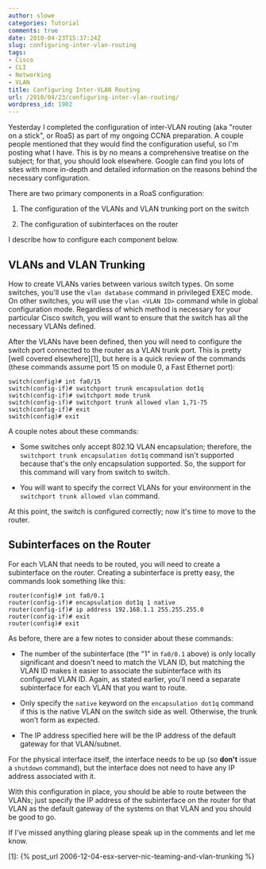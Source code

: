 ```yaml
---
author: slowe
categories: Tutorial
comments: true
date: 2010-04-23T15:37:24Z
slug: configuring-inter-vlan-routing
tags:
- Cisco
- CLI
- Networking
- VLAN
title: Configuring Inter-VLAN Routing
url: /2010/04/23/configuring-inter-vlan-routing/
wordpress_id: 1902
---
```


Yesterday I completed the configuration of inter-VLAN routing (aka "router on a stick", or RoaS) as part of my ongoing CCNA preparation. A couple people mentioned that they would find the configuration useful, so I'm posting what I have. This is by no means a comprehensive treatise on the subject; for that, you should look elsewhere. Google can find you lots of sites with more in-depth and detailed information on the reasons behind the necessary configuration.

There are two primary components in a RoaS configuration:

1. The configuration of the VLANs and VLAN trunking port on the switch

2. The configuration of subinterfaces on the router

I describe how to configure each component below.

## VLANs and VLAN Trunking

How to create VLANs varies between various switch types. On some switches, you'll use the `vlan database` command in privileged EXEC mode. On other switches, you will use the `vlan <VLAN ID>` command while in global configuration mode. Regardless of which method is necessary for your particular Cisco switch, you will want to ensure that the switch has all the necessary VLANs defined.

After the VLANs have been defined, then you will need to configure the switch port connected to the router as a VLAN trunk port. This is pretty [well covered elsewhere][1], but here is a quick review of the commands (these commands assume port 15 on module 0, a Fast Ethernet port):

	switch(config)# int fa0/15  
	switch(config-if)# switchport trunk encapsulation dot1q  
	switch(config-if)# switchport mode trunk  
	switch(config-if)# switchport trunk allowed vlan 1,71-75  
	switch(config-if)# exit  
	switch(config)# exit  

A couple notes about these commands:

* Some switches only accept 802.1Q VLAN encapsulation; therefore, the `switchport trunk encapsulation dot1q` command isn't supported because that's the only encapsulation supported. So, the support for this command will vary from switch to switch.

* You will want to specify the correct VLANs for your environment in the `switchport trunk allowed vlan` command.

At this point, the switch is configured correctly; now it's time to move to the router.

## Subinterfaces on the Router

For each VLAN that needs to be routed, you will need to create a subinterface on the router. Creating a subinterface is pretty easy, the commands look something like this:

	router(config)# int fa0/0.1  
	router(config-if)# encapsulation dot1q 1 native  
	router(config-if)# ip address 192.168.1.1 255.255.255.0  
	router(config-if)# exit  
	router(config)# exit  

As before, there are a few notes to consider about these commands:

* The number of the subinterface (the "1" in `fa0/0.1` above) is only locally significant and doesn't need to match the VLAN ID, but matching the VLAN ID makes it easier to associate the subinterface with its configured VLAN ID. Again, as stated earlier, you'll need a separate subinterface for each VLAN that you want to route.

* Only specify the `native` keyword on the `encapsulation dot1q` command if this is the native VLAN on the switch side as well. Otherwise, the trunk won't form as expected.

* The IP address specified here will be the IP address of the default gateway for that VLAN/subnet.

For the physical interface itself, the interface needs to be up (so **don't** issue a `shutdown` command), but the interface does not need to have any IP address associated with it.

With this configuration in place, you should be able to route between the VLANs; just specify the IP address of the subinterface on the router for that VLAN as the default gateway of the systems on that VLAN and you should be good to go.

If I've missed anything glaring please speak up in the comments and let me know.

[1]: {% post_url 2006-12-04-esx-server-nic-teaming-and-vlan-trunking %}
